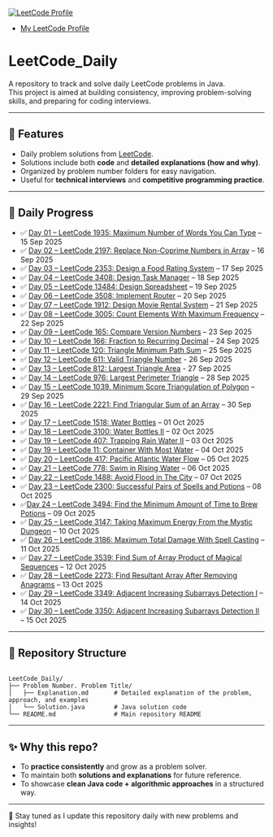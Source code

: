 
[![LeetCode Profile](https://img.shields.io/badge/LeetCode-Aadii08-orange?logo=leetcode)](https://leetcode.com/u/Aadii08/)

- [My LeetCode Profile](https://leetcode.com/u/Aadii08/)

# LeetCode_Daily
A repository to track and solve daily LeetCode problems in Java.  
This project is aimed at building consistency, improving problem-solving skills, and preparing for coding interviews.

---

## 📌 Features
- Daily problem solutions from [LeetCode](https://leetcode.com/).
- Solutions include both **code** and **detailed explanations (how and why)**.
- Organized by problem number folders for easy navigation.
- Useful for **technical interviews** and **competitive programming practice**.

---

## 📅 Daily Progress

- ✅ [Day 01 – LeetCode 1935: Maximum Number of Words You Can Type](https://github.com/Aadityahq/Leetcode_Daily/tree/main/1935.%20Maximum%20Number%20of%20Words%20You%20Can%20Type) – 15 Sep 2025  
- ✅ [Day 02 – LeetCode 2197: Replace Non-Coprime Numbers in Array](https://github.com/Aadityahq/Leetcode_Daily/tree/main/2197.%20Replace%20Non-Coprime%20Numbers%20in%20Array) – 16 Sep 2025  
- ✅ [Day 03 – LeetCode 2353: Design a Food Rating System](https://github.com/Aadityahq/Leetcode_Daily/tree/main/2353.%20Design%20a%20Food%20Rating%20System) – 17 Sep 2025  
- ✅ [Day 04 – LeetCode 3408: Design Task Manager](https://github.com/Aadityahq/Leetcode_Daily/tree/main/3408.%20Design%20Task%20Manager) – 18 Sep 2025  
- ✅ [Day 05 – LeetCode 13484: Design Spreadsheet](https://github.com/Aadityahq/Leetcode_Daily/tree/main/13484.%20Design%20Spreadsheet) – 19 Sep 2025 
 - ✅ [Day 06 – LeetCode 3508: Implement Router](https://github.com/Aadityahq/Leetcode_Daily/tree/main/3508.%20Implement%20Router) – 20 Sep 2025
- ✅ [Day 07 – LeetCode 1912: Design Movie Rental System](https://github.com/Aadityahq/Leetcode_Daily/tree/main/1912.%20Design%20Movie%20Rental%20System) – 21 Sep 2025
- ✅ [Day 08 – LeetCode 3005: Count Elements With Maximum Frequency](https://github.com/Aadityahq/Leetcode_Daily/tree/main/3005.%20Count%20Elements%20With%20Maximum%20Frequency) – 22 Sep 2025
- ✅ [Day 09 – LeetCode 165: Compare Version Numbers](https://github.com/Aadityahq/Leetcode_Daily/tree/main/165.%20Compare%20Version%20Numbers) – 23 Sep 2025
- ✅ [Day 10 – LeetCode 166: Fraction to Recurring Decimal](https://github.com/Aadityahq/Leetcode_Daily/tree/main/166.%20Fraction%20to%20Recurring%20Decimal) – 24 Sep 2025
- ✅ [Day 11 – LeetCode 120: Triangle Minimum Path Sum](https://github.com/Aadityahq/Leetcode_Daily/tree/main/120.%20Triangle%20Minimum%20Path%20Sum) – 25 Sep 2025
- ✅ [Day 12 – LeetCode 611: Valid Triangle Number](https://github.com/Aadityahq/Leetcode_Daily/tree/main/611.%20Valid%20Triangle%20Number) - 26 Sep 2025
- ✅ [Day 13 – LeetCode 812: Largest Triangle Area](https://github.com/Aadityahq/Leetcode_Daily/tree/main/812.%20Largest%20Triangle%20Area) - 27 Sep 2025
- ✅ [Day 14 – LeetCode 976: Largest Perimeter Triangle](https://github.com/Aadityahq/Leetcode_Daily/tree/main/976.%20Largest%20Perimeter%20Triangle) – 28 Sep 2025
- ✅ [Day 15 – LeetCode 1039. Minimum Score Triangulation of Polygon](https://github.com/Aadityahq/Leetcode_Daily/tree/main/1039.%20Minimum%20Score%20Triangulation%20of%20Polygon) – 29 Sep 2025
- ✅ [Day 16 – LeetCode 2221: Find Triangular Sum of an Array](https://github.com/Aadityahq/Leetcode_Daily/tree/main/2221.%20Find%20Triangular%20Sum%20of%20an%20Array) – 30 Sep 2025
- ✅ [Day 17 – LeetCode 1518: Water Bottles](https://github.com/Aadityahq/Leetcode_Daily/tree/main/1518.%20Water%20Bottles) – 01 Oct 2025
- ✅ [Day 18 – LeetCode 3100: Water Bottles II](https://github.com/Aadityahq/Leetcode_Daily/tree/main/3100.%20Water%20Bottles%20II) – 02 Oct 2025
- ✅ [Day 19 – LeetCode 407: Trapping Rain Water II](https://github.com/Aadityahq/Leetcode_Daily/tree/main/407.%20Trapping%20Rain%20Water%20II) – 03 Oct 2025
- ✅ [Day 19 – LeetCode 11: Container With Most Water](https://github.com/Aadityahq/Leetcode_Daily/tree/main/11.%20Container%20With%20Most%20Water) – 04 Oct 2025
- ✅ [Day 20 – LeetCode 417: Pacific Atlantic Water Flow](https://github.com/Aadityahq/Leetcode_Daily/tree/main/417.%20Pacific%20Atlantic%20Water%20Flow) – 05 Oct 2025
- ✅ [Day 21 – LeetCode 778: Swim in Rising Water](https://github.com/Aadityahq/Leetcode_Daily/tree/main/778.%20Swim%20in%20Rising%20Water) – 06 Oct 2025
- ✅ [Day 22 – LeetCode 1488: Avoid Flood in The City](https://github.com/Aadityahq/Leetcode_Daily/tree/main/1488.%20Avoid%20Flood%20in%20The%20City) – 07 Oct 2025
- ✅ [Day 23 – LeetCode 2300: Successful Pairs of Spells and Potions](https://github.com/Aadityahq/Leetcode_Daily/tree/main/2300.%20Successful%20Pairs%20of%20Spells%20and%20Potions) – 08 Oct 2025
- ✅[Day 24 – LeetCode 3494: Find the Minimum Amount of Time to Brew Potions](https://github.com/Aadityahq/Leetcode_Daily/tree/main/3494.%20Find%20the%20Minimum%20Amount%20of%20Time%20to%20Brew%20Potions) – 09 Oct 2025
- ✅ [Day 25 – LeetCode 3147: Taking Maximum Energy From the Mystic Dungeon](https://github.com/Aadityahq/Leetcode_Daily/tree/main/3147.%20Taking%20Maximum%20Energy%20From%20the%20Mystic%20Dungeon) – 10 Oct 2025
- ✅ [Day 26 – LeetCode 3186: Maximum Total Damage With Spell Casting](https://github.com/Aadityahq/Leetcode_Daily/tree/main/3186.%20Maximum%20Total%20Damage%20With%20Spell%20Casting) – 11 Oct 2025
- ✅ [Day 27 – LeetCode 3539: Find Sum of Array Product of Magical Sequences](https://github.com/Aadityahq/Leetcode_Daily/tree/main/3539.%20Find%20Sum%20of%20Array%20Product%20of%20Magical%20Sequences) – 12 Oct 2025
- ✅ [Day 28 – LeetCode 2273: Find Resultant Array After Removing Anagrams](https://github.com/Aadityahq/Leetcode_Daily/tree/main/2273.%20Find%20Resultant%20Array%20After%20Removing%20Anagrams) – 13 Oct 2025
- ✅ [Day 29 – LeetCode 3349: Adjacent Increasing Subarrays Detection I](https://github.com/Aadityahq/Leetcode_Daily/tree/main/3349.%20Adjacent%20Increasing%20Subarrays%20Detection%20I) – 14 Oct 2025
- ✅ [Day 30 – LeetCode 3350: Adjacent Increasing Subarrays Detection II](https://github.com/Aadityahq/Leetcode_Daily/tree/main/3350.%20Adjacent%20Increasing%20Subarrays%20Detection%20II) – 15 Oct 2025










---

## 📌 Repository Structure

```

LeetCode_Daily/
├── Problem Number. Problem Title/
│   ├── Explanation.md       # Detailed explanation of the problem, approach, and examples
│   └── Solution.java        # Java solution code
└── README.md                # Main repository README

```
---

## ✨ Why this repo?

- To **practice consistently** and grow as a problem solver.  
- To maintain both **solutions and explanations** for future reference.  
- To showcase **clean Java code + algorithmic approaches** in a structured way.  

---

🔔 Stay tuned as I update this repository daily with new problems and insights!

